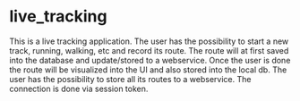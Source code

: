 # live_tracking
This is a live tracking application. The user has the possibility to start a new track, running, walking, etc and record its route. The route will at first saved into the database and update/stored to a webservice.
Once the user is done the route will be visualized into the UI and also stored into the local db. 
The user has the possibility to store all its routes to a webservice.
The connection is done via session token.
